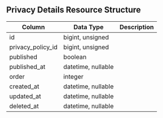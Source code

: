 ## Privacy Details Resource Structure

| Column | Data Type | Description |
| ------ | --------- | ----------- |
| id | bigint, unsigned |  |
| privacy_policy_id | bigint, unsigned |  |
| published | boolean |  |
| published_at | datetime, nullable |  |
| order | integer |  |
| created_at | datetime, nullable |  |
| updated_at | datetime, nullable |  |
| deleted_at | datetime, nullable |  |

